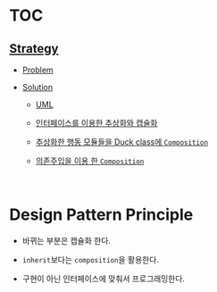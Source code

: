 # TOC

## [Strategy](./strategy/strategy.md#TOC)

* [Problem](./strategy/strategy.md#problem)

* [Solution](./strategy/strategy.md#solution)

    * [UML](./strategy/strategy.md#uml)

    * [인터페이스를 이용한 추상화와 캡슐화](./strategy/strategy.md#인터페이스를-이용한-추상화와-캡슐화)

    * [추상화한 행동 모듈들을 Duck class에 `Composition`](./strategy/strategy.md#추상화한-행동-모듈들을-duck-class에-composition)

    * [의존주입을 이용 한 `Composition`](./strategy/strategy.md#의존주입을-이용-한-composition)
    
<br>
    
 # Design Pattern Principle
 
 * 바뀌는 부분은 캡슐화 한다.
 
 * `inherit`보다는 `composition`을 활용한다.
 
 * 구현이 아닌 인터페이스에 맞춰서 프로그래밍한다.
